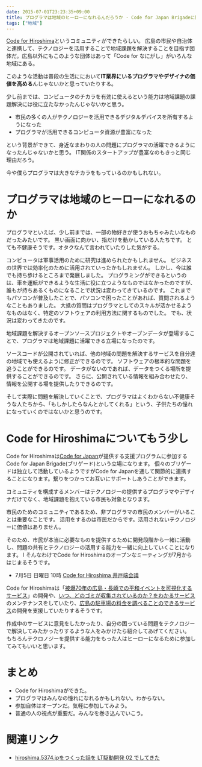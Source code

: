 ```yaml
---
date: 2015-07-01T23:23:35+09:00
title: プログラマは地域のヒーローになれるんだろうか - Code for Japan Brigadeに関わることについて少し考えた
tags: ["地域"]
---
```


[Code for Hiroshima](https://www.facebook.com/CodeForHiroshima)というコミュニティができたらしい。
広島の市民や自治体と連携して、テクノロジーを活用することで地域課題を解決することを目指す団体だ。広島以外にもこのような団体はあって「Code for なにがし」がいろんな地域にある。

このような活動は普段の生活ににおいて**IT業界にいるプログラマやデザイナの価値を高める**んじゃないかと思っていたりする。

少し前までは、コンピュータのチカラを有効に使えるという能力は地域課題の課題解決には役に立たなかったんじゃないかと思う。

* 市民の多くの人がテクノロジーを活用できるデジタルデバイスを所有するようになった
* プログラマが活用できるコンピュータ資源が豊富になった

という背景ができて、身近なまわりの人の問題にプログラマの活躍できるようになったんじゃないかと思う。
IT関係のスタートアップが豊富なのもきっと同じ理由だろう。

今や僕らプログラマは大きなチカラをもっているのかもしれない。

# プログラマは地域のヒーローになれるのか

プログラマといえば、少し前までは、一部の物好きが使うおもちゃみたいなものだったみたいです。
黒い画面に向かい、指だけを動かしている人たちです。
とても不健康そうです。オタクなんて言われていたりした気がする。

コンピュータは軍事活用のために研究は進められたかもしれません。
ビジネスの世界では効率化のために活用されていったかもしれません。
しかし、今は誰でも持ち歩けるところまで発展しました。
プログラミングができるというのは、車を運転ができるような生活に役に立つようなものではなかったのですが、誰もが持ちあるくものになることで状況は変わってきているのです。
これまでもパソコンが普及したことで、パソコンで困ったことがあれば、質問されるようなこともありました。
大抵の質問はプログラマとしてのスキルが活かせるようなものはなく、特定のソフトウェアの利用方法に関するものでした。
でも、状況は変わってきたのです。

地域課題を解決するオープンソースプロジェクトやオープンデータが登場することで、プログラマは地域課題に活躍できる立場になったのです。

ソースコードが公開されていれば、他の地域の問題を解決するサービスを自分達の地域でも使えるように修正ができるのです。
ソフトウェアの根本的な問題を追うことができるのです。
データがないのであれば、データをつくる場所を提供することができるのです。
さらに、公開されている情報を組み合わせたり、情報を公開する場を提供したりできるのです。

そして実際に問題を解決していくことで、プログラマはよくわからない不健康そうな人たちから、「もしかしたらなんとかしてくれる」という、子供たちの憧れになっていくのではないかと思うのです。

# Code for Hiroshimaについてもう少し

Code for Hiroshimaは[Code for Japan](http://code4japan.org/)が提供する支援プログラムに参加するCode for Japan Brigade(ブリゲード)という立場になります。
個々のブリゲードは独立して活動しているようですがCode for Japanを通して関節的に連携することになります。繋りをつかってお互いにサポートしあうことができます。

コミュニティを構成するメンバーはテクノロジーの提供するプログラマやデザイナだけでなく、地域課題を抱えている市民も対象となります。

市民のためのコミュニティであるため、非プログラマの市民のメンバーがいることは重要なことです。
活用をするのは市民だからです。活用されないテクノロジーに価値はありません。

そのため、市民が本当に必要なものを提供するために開発段階から一緒に活動し、問題の共有とテクノロジーの活用する能力を一緒に向上していくことになります。
l
そんなわけでCode for Hiroshimaのオープンなミーティングが7月からはじまるそうです。

* 7月5日 日曜日 10時 [Code for Hiroshima 井戸端会議](https://www.facebook.com/events/1589552057985627/)

Code for Hiroshimaは「[被爆70年の広島・長崎での平和イベントを可視化するサービス](https://readyfor.jp/projects/peaceweek-hironaga)」の開発や、[いつ、どのゴミが収集されているのか？をわかるサービス](http://hiroshima.5374.jp/)のメンテナンスをしていたり、[広島の駐車場の料金を調べることのできるサービス](http://parkmap.eiel.info/)の開発を支援していたりするそうです。

作成中のサービスに意見をしたかったり、自分の困っている問題をテクノロジーで解決してみたかったりするような人をみかけたら紹介してあげてください。
もちろんテクロノジーを提供する能力をもった人はヒーローになるために参加してみてもいいと思います。

# まとめ

* Code for Hiroshimaができた。
* プログラマはみんなの憧れになれるかもしれない。わからない。
* 参加自体はオープンだ。気軽に参加してみよう。
* 普通の人の視点が重要だ。みんなを巻き込んでいこう。

# 関連リンク

* [hiroshima.5374.jpをつくった話を LT駆動開発 02 でしてきた](http://blog.eiel.info/blog/2014/04/06/ltdd-02-5374/)

